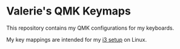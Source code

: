 
# Valerie's QMK Keymaps

This repository contains my QMK configurations for my keyboards.

My key mappings are intended for my [i3 setup](https://git.vwolfe.io/valerie/dotfiles/src/branch/main/i3_config) on Linux.

